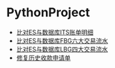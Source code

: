 # PythonProject

 - [比对ES与数据库ITS账单明细](check_its_bill_detail.py)
 - [比对ES与数据库FBG六大交易流水](check_fbg_relation.py)
 - [比对ES与数据库LBG四大交易流水](check_lbg_relation.py)
 - [修复历史收款申请单](its_receivable_apply_history_repair.py)